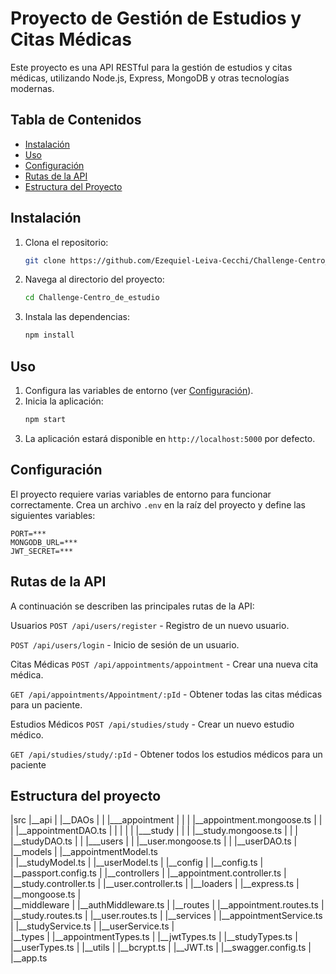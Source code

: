 # Proyecto de Gestión de Estudios y Citas Médicas

Este proyecto es una API RESTful para la gestión de estudios y citas médicas, utilizando Node.js, Express, MongoDB y otras tecnologías modernas.

## Tabla de Contenidos

- [Instalación](#instalación)
- [Uso](#uso)
- [Configuración](#configuración)
- [Rutas de la API](#rutas-de-la-api)
- [Estructura del Proyecto](#estructura-del-proyecto)

## Instalación

1. Clona el repositorio:
    ```bash
    git clone https://github.com/Ezequiel-Leiva-Cecchi/Challenge-Centro_de_estudio
    ```
2. Navega al directorio del proyecto:
    ```bash
    cd Challenge-Centro_de_estudio
    ```
3. Instala las dependencias:
    ```bash
    npm install
    ```

## Uso

1. Configura las variables de entorno (ver [Configuración](#configuración)).
2. Inicia la aplicación:
    ```bash
    npm start
    ```
3. La aplicación estará disponible en `http://localhost:5000` por defecto.

## Configuración

El proyecto requiere varias variables de entorno para funcionar correctamente. Crea un archivo `.env` en la raíz del proyecto y define las siguientes variables:

```env
PORT=***
MONGODB_URL=***
JWT_SECRET=***
```

## Rutas de la API
A continuación se describen las principales rutas de la API:

Usuarios
`POST /api/users/register` - Registro de un nuevo usuario.

`POST /api/users/login` - Inicio de sesión de un usuario.

Citas Médicas
`POST /api/appointments/appointment` - Crear una nueva cita médica.

`GET /api/appointments/Appointment/:pId` - Obtener todas las citas médicas para un paciente.

Estudios Médicos
`POST /api/studies/study` - Crear un nuevo estudio médico.

`GET /api/studies/study/:pId` - Obtener todos los estudios médicos para un paciente

## Estructura del proyecto

|src
|__api
|   |__DAOs
|   |   |___appointment
|   |  |   |__appointment.mongoose.ts
|   |   |   |__appointmentDAO.ts
|   |   |
|   |   |___study
|   |   |   |__study.mongoose.ts
|   |   |   |__studyDAO.ts
|   |   |___users
|   |       |__user.mongoose.ts
|   |       |__userDAO.ts
|   |__models
|      |__appointmentModel.ts     
|      |__studyModel.ts
|      |__userModel.ts
|
|__config
|   |__config.ts
|   |__passport.config.ts
|
|__controllers
|  |__appointment.controller.ts
|  |__study.controller.ts
|  |__user.controller.ts
|
|__loaders
|  |__express.ts
|  |__mongoose.ts
|  
|__middleware
|  |__authMiddleware.ts
| 
|__routes
|  |__appointment.routes.ts
|  |__study.routes.ts
|  |__user.routes.ts
|
|__services
|  |__appointmentService.ts
|  |__studyService.ts
|  |__userService.ts
|  
|__types
|  |__appointmentTypes.ts
|  |__jwtTypes.ts
|  |__studyTypes.ts
|  |__userTypes.ts 
| 
|__utils
|  |__bcrypt.ts
|  |__JWT.ts
|  |__swagger.config.ts
|
|__app.ts